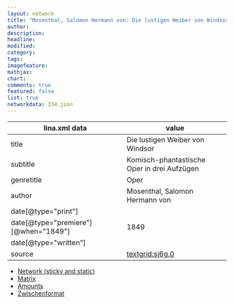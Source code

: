 ```yaml
---
layout: network
title: "Mosenthal, Salomon Hermann von: Die lustigen Weiber von Windsor (1849)"
author:
description:
headline:
modified:
category:
tags:
imagefeature: 
mathjax: 
chart: 
comments: true
featured: false
list: true
networkdata: 334.json
---
```

lina.xml data  | value
------------- | -------------
title|Die lustigen Weiber von Windsor
subtitle|Komisch-phantastische Oper in drei Aufzügen
genretitle|Oper
author|Mosenthal, Salomon Hermann von
date[@type="print"]|
date[@type="premiere"][@when="1849"]|1849
date[@type="written"]|
source|[textgrid:sj6g.0](https://textgridlab.org/1.0/tgcrud-public/rest/textgrid:sj6g.0/data)



* [Network (sticky and static)](/network334)
* [Matrix](/matrix334)
* [Amounts](/amount334)
* [Zwischenformat](/lina334 )
